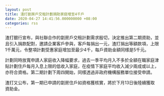 ```yaml
---
layout: post
title: 渣打劏房戶交租計劃捐助家庭增至4千戶
date: 2020-04-27 14:41:56.000000000 +08:00
categories: rss
---
```


渣打銀行宣布，與社聯合作的劏房戶交租計劃需求殷切，決定推出第二期資助，並且引入捐款配對，邀請企業客戶參與，客戶每捐出一元，渣打捐出等額款項，上限1千萬元，令整項計劃受惠家庭增加至最少4千，每戶資助金額同樣是5千元。

計劃同時放寬申請人家庭收入降幅要求，過去一季平均月入不多於全額在職家庭津貼計劃住戶每月入息上限的低收入家庭，在疫情下家庭平均收入減少兩成或以上，亦符合資格。第二期計劃下周四開始，同樣透過非政府機構服務單位接受申請。

渣打又公布，第一期已申請的劏房住戶如資格獲核實，將於下月13日後陸續獲取資助金。
